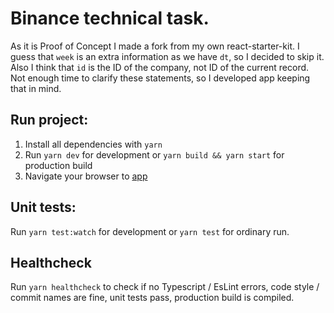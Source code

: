 # Binance technical task.

As it is Proof of Concept I made a fork from my own react-starter-kit.
I guess that `week` is an extra information as we have `dt`, so I decided to skip it.
Also I think that `id` is the ID of the company, not ID of the current record.
Not enough time to clarify these statements, so I developed app keeping that in mind.

## Run project:
1. Install all dependencies with `yarn`
2. Run `yarn dev` for development or `yarn build && yarn start` for production build
3. Navigate your browser to [app](http://localhost:3000/)


## Unit tests:
Run `yarn test:watch` for development or `yarn test` for ordinary run.


## Healthcheck
Run `yarn healthcheck` to check if no Typescript / EsLint errors, code style / commit names are fine, unit tests pass, production build is compiled.
